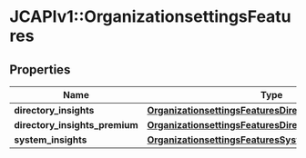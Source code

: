 # JCAPIv1::OrganizationsettingsFeatures

## Properties
Name | Type | Description | Notes
------------ | ------------- | ------------- | -------------
**directory_insights** | [**OrganizationsettingsFeaturesDirectoryInsights**](OrganizationsettingsFeaturesDirectoryInsights.md) |  | [optional] 
**directory_insights_premium** | [**OrganizationsettingsFeaturesDirectoryInsightsPremium**](OrganizationsettingsFeaturesDirectoryInsightsPremium.md) |  | [optional] 
**system_insights** | [**OrganizationsettingsFeaturesSystemInsights**](OrganizationsettingsFeaturesSystemInsights.md) |  | [optional] 

